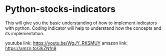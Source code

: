 # Python-stocks-indicators
This will give you the basic understanding of how to implement indicators with python.
Coding indicator will help to understand how the concepts and its implementation.

youtube link: https://youtu.be/WgJY_RKSMUY
amazon link: https://amzn.to/3kZNfn9
